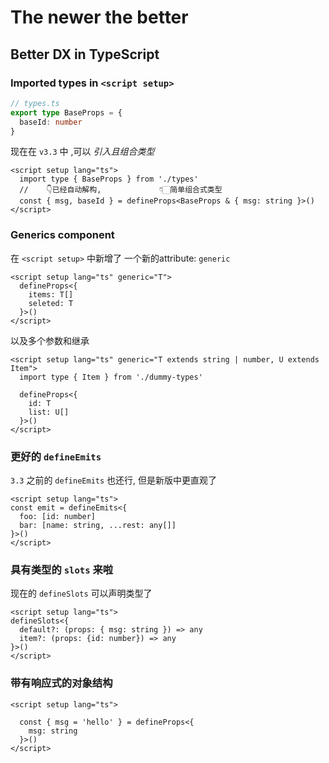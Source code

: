 # The newer the better



## Better DX in TypeScript



### Imported types in `<script setup>`



```typescript
// types.ts
export type BaseProps = {
  baseId: number
}
```



现在在 `v3.3` 中 ,可以 *引入且组合类型*

```vue
<script setup lang="ts">
  import type { BaseProps } from './types'
  //    👇已经自动解构,             👇🏻简单组合式类型 
  const { msg, baseId } = defineProps<BaseProps & { msg: string }>()
</script>
```



### Generics component

在 `<script setup>` 中新增了 一个新的attribute: `generic`



```vue
<script setup lang="ts" generic="T">
  defineProps<{
    items: T[]
    seleted: T
  }>()
</script>
```



以及多个参数和继承



```vue
<script setup lang="ts" generic="T extends string | number, U extends Item">
  import type { Item } from './dummy-types'
  
  defineProps<{
    id: T
    list: U[]
  }>()
</script>
```



### 更好的 `defineEmits`

`3.3` 之前的 `defineEmits` 也还行, 但是新版中更直观了



```vue
<script setup lang="ts">
const emit = defineEmits<{
  foo: [id: number]
  bar: [name: string, ...rest: any[]]
}>()
</script>
```





### 具有类型的 `slots` 来啦



现在的 `defineSlots` 可以声明类型了



```vue
<script setup lang="ts">
defineSlots<{
  default?: (props: { msg: string }) => any
  item?: (props: {id: number}) => any
}>()
</script>
```



### 带有响应式的对象结构

```vue
<script setup lang="ts">

  const { msg = 'hello' } = defineProps<{
    msg: string
  }>()
</script>
```

